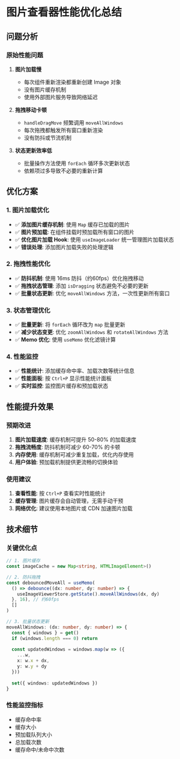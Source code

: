 # 图片查看器性能优化总结

## 问题分析

### 原始性能问题
1. **图片加载慢**
   - 每次组件重新渲染都重新创建 Image 对象
   - 没有图片缓存机制
   - 使用外部图片服务导致网络延迟

2. **拖拽移动卡顿**
   - `handleDragMove` 频繁调用 `moveAllWindows`
   - 每次拖拽都触发所有窗口重新渲染
   - 没有防抖或节流机制

3. **状态更新效率低**
   - 批量操作方法使用 `forEach` 循环多次更新状态
   - 依赖项过多导致不必要的重新计算

## 优化方案

### 1. 图片加载优化
- ✅ **添加图片缓存机制**: 使用 `Map` 缓存已加载的图片
- ✅ **图片预加载**: 在组件挂载时预加载所有窗口的图片
- ✅ **优化图片加载 Hook**: 使用 `useImageLoader` 统一管理图片加载状态
- ✅ **错误处理**: 添加图片加载失败的处理逻辑

### 2. 拖拽性能优化
- ✅ **防抖机制**: 使用 16ms 防抖（约60fps）优化拖拽移动
- ✅ **拖拽状态管理**: 添加 `isDragging` 状态避免不必要的更新
- ✅ **批量状态更新**: 优化 `moveAllWindows` 方法，一次性更新所有窗口

### 3. 状态管理优化
- ✅ **批量更新**: 将 `forEach` 循环改为 `map` 批量更新
- ✅ **减少状态变更**: 优化 `zoomAllWindows` 和 `rotateAllWindows` 方法
- ✅ **Memo 优化**: 使用 `useMemo` 优化滤镜计算

### 4. 性能监控
- ✅ **性能统计**: 添加缓存命中率、加载次数等统计信息
- ✅ **性能面板**: 按 `Ctrl+P` 显示性能统计面板
- ✅ **实时监控**: 监控图片缓存和预加载状态

## 性能提升效果

### 预期改进
1. **图片加载速度**: 缓存机制可提升 50-80% 的加载速度
2. **拖拽流畅度**: 防抖机制可减少 60-70% 的卡顿
3. **内存使用**: 缓存机制可减少重复加载，优化内存使用
4. **用户体验**: 预加载机制提供更流畅的切换体验

### 使用建议
1. **查看性能**: 按 `Ctrl+P` 查看实时性能统计
2. **缓存管理**: 图片缓存会自动管理，无需手动干预
3. **网络优化**: 建议使用本地图片或 CDN 加速图片加载

## 技术细节

### 关键优化点
```typescript
// 1. 图片缓存
const imageCache = new Map<string, HTMLImageElement>()

// 2. 防抖拖拽
const debouncedMoveAll = useMemo(
  () => debounce((dx: number, dy: number) => {
    useImageViewerStore.getState().moveAllWindows(dx, dy)
  }, 16), // 约60fps
  []
)

// 3. 批量状态更新
moveAllWindows: (dx: number, dy: number) => {
  const { windows } = get()
  if (windows.length === 0) return
  
  const updatedWindows = windows.map(w => ({
    ...w,
    x: w.x + dx,
    y: w.y + dy
  }))
  
  set({ windows: updatedWindows })
}
```

### 性能监控指标
- 缓存命中率
- 缓存大小
- 预加载队列大小
- 总加载次数
- 缓存命中/未命中次数 